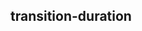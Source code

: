 ## transition-duration


<!-- CSSJSON.transition-duration.description -->

<!-- CSSJSON.transition-duration.syntax -->

<!-- CSSJSON.transition-duration.values -->

<!-- CSSJSON.transition-duration.compatibility -->

<!-- CSSJSON.transition-duration.reference -->
